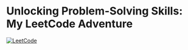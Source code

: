 # Unlocking Problem-Solving Skills: My LeetCode Adventure
[![LeetCode](https://img.shields.io/badge/LeetCode-a_vinay-9cf?logo=leetcode&logoWidth=1000)](https://leetcode.com/a_vinay/)
